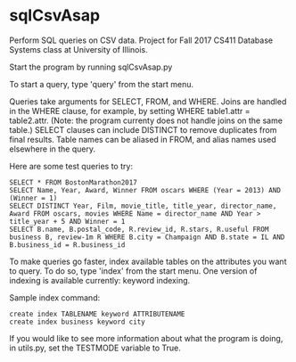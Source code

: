 # sqlCsvAsap
Perform SQL queries on CSV data. Project for Fall 2017 CS411 Database Systems class at University of Illinois.

Start the program by running sqlCsvAsap.py

To start a query, type 'query' from the start menu.

Queries take arguments for SELECT, FROM, and WHERE. Joins are handled in the WHERE clause, for example, by setting WHERE table1.attr = table2.attr. (Note: the program currenty does not handle joins on the same table.) SELECT clauses can include DISTINCT to remove duplicates from final results. Table names can be aliased in FROM, and alias names used elsewhere in the query.

Here are some test queries to try:

    SELECT * FROM BostonMarathon2017
    SELECT Name, Year, Award, Winner FROM oscars WHERE (Year = 2013) AND (Winner = 1)
    SELECT DISTINCT Year, Film, movie_title, title_year, director_name, Award FROM oscars, movies WHERE Name = director_name AND Year > title_year + 5 AND Winner = 1
    SELECT B.name, B.postal_code, R.review_id, R.stars, R.useful FROM business B, review-1m R WHERE B.city = Champaign AND B.state = IL AND B.business_id = R.business_id

To make queries go faster, index available tables on the attributes you want to query. To do so, type 'index' from the start menu. One version of indexing is available currently: keyword indexing.

Sample index command:

    create index TABLENAME keyword ATTRIBUTENAME
    create index business keyword city

If you would like to see more information about what the program is doing, in utils.py, set the TESTMODE variable to True.

